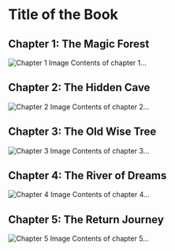 # Title of the Book

## Chapter 1: The Magic Forest
![Chapter 1 Image](LOCAL_PATH_TO_IMAGE)
Contents of chapter 1...

## Chapter 2: The Hidden Cave
![Chapter 2 Image](LOCAL_PATH_TO_IMAGE)
Contents of chapter 2...

## Chapter 3: The Old Wise Tree
![Chapter 3 Image](LOCAL_PATH_TO_IMAGE)
Contents of chapter 3...

## Chapter 4: The River of Dreams
![Chapter 4 Image](LOCAL_PATH_TO_IMAGE)
Contents of chapter 4...

## Chapter 5: The Return Journey
![Chapter 5 Image](LOCAL_PATH_TO_IMAGE)
Contents of chapter 5...